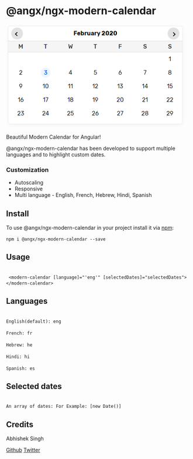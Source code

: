 # @angx/ngx-modern-calendar

![Ngx Modern Calendar](https://raw.githubusercontent.com/angx-libs/ngx-modern-calendar/master/src/assets/screenshot.PNG)

Beautiful Modern Calendar for Angular!

@angx/ngx-modern-calendar has been developed to support multiple languages and to highlight custom dates.

### Customization

- Autoscaling
- Responsive
- Multi language - English, French, Hebrew, Hindi, Spanish

## Install

To use @angx/ngx-modern-calendar in your project install it via [npm](https://www.npmjs.com/angx/ngx-modern-calendar):

```
npm i @angx/ngx-modern-calendar --save

```

## Usage

```

 <modern-calendar [language]="'eng'" [selectedDates]="selectedDates"></modern-calendar>

```

## Languages

```

English(default): eng

French: fr

Hebrew: he

Hindi: hi

Spanish: es

```

## Selected dates

```

An array of dates: For Example: [new Date()]

```


## Credits

Abhishek Singh 

[Github](https://github.com/asingh0601)
[Twitter](https://twitter.com/only_abhishek)